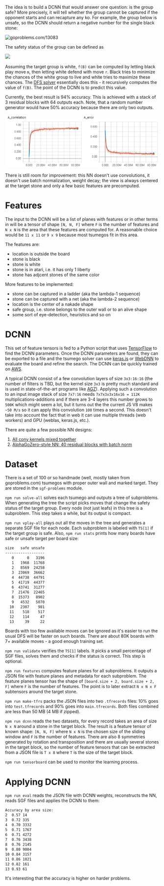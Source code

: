 The idea is to build a DCNN that would answer one question:
is the group safe? More precisely, it will tell whether
the group cannot be captured if the opponent starts
and can recapture any ko. For example, the group below
is unsafe, so the DCNN should return a negative number
for the single black stone:

<img src="https://rawgit.com/d180cf/tsumego.js/master/docs/pics/13083.svg" height="200pt" title="goproblems.com/13083" />

The safety status of the group can be defined as

![](http://latex.codecogs.com/gif.latex?f(B)=\min_{m}\max_{r}{f(B+m+r)})

Assuming the target group is white, `f(B)` can be computed
by letting black play move `m`, then letting white defend
with move `r`. Black tries to minimize the chances of the
white group to live and white tries to maximize these chances.
The [DFS solver](https://github.com/d180cf/tsumego.js)
essentially does this - it recursively computes the value of `f(B)`.
The point of the DCNN is to predict this value.

Currently, the best result is 94% accuracy. This is achieved
with a stack of 3 residual blocks with 64 outputs each. Note,
that a random number generator would have 50% accuracy because
there are only two outputs.

![](assets/tensorboard.png)

There is still room for improvement: this NN doesn't use convolutions,
it doesn't use batch normalization, weight decay; the view is always
centered at the target stone and only a few basic features are precomputed.

# Features

The input to the DCNN will be a list of planes with features
or in other terms in will be a tensor of shape `[N, N, F]`
where `F` is the number of features and `N x N` is the area
that these features are computed for. A reasonable choice would
be `11 x 11` or `9 x 9` because most tsumegos fit in this area.

The features are:

- location is outside the board
- stone is black
- stone is white
- stone is in atari, i.e. it has only 1 liberty
- stone has adjcent stones of the same color

More features to be implemented:

- stone can be captured in a ladder (aka the lambda-1 sequence)
- stone can be captured with a net (aka the lambda-2 sequence)
- location is the center of a nakade shape
- safe group, i.e. stone belongs to the outer wall or to an alive shape
- some sort of eye-detection, heuristics and so on

# DCNN

This set of feature tensors is fed to a Python script that uses
[TensorFlow](https://github.com/tensorflow/tensorflow) to find the DCNN parameters.
Once the DCNN parameters are found, they can be exported to a file and the tsumego
solver can use [keras.js](https://github.com/transcranial/keras-js) or [WebDNN](https://github.com/mil-tokyo/webdnn)
to evaluate the board and refine the search. The DCNN can be quickly trained on [AWS](https://aws.amazon.com/tensorflow).

A typical DCNN consist of a few
convolution layers of size `3x3:16:16` (the number of filters is TBD, but the
kernel size `3x3` is pretty much standard and is used in state-of-the-art programs like [AGZ](https://deepmind.com/blog/alphago-zero-learning-scratch/)).
Applying such a convolution to an input image stack of size `7x7:16` needs `7x7x3x3x16x16 = 112K`
multiplications-additions and if there are 3-4 layers this number grows to `500K`
which might seem a lot, but it turns out the the current JS V8 makes `~50 M/s` so it
can apply this convolution `100` times a second. This doesn't take into account the fact
that in web it can use multiple threads (web workers) and GPU (weblas, keras.js, etc.).

There are quite a few possible NN designs:

1. [All conv kernels mixed together](http://www.cs.cityu.edu.hk/~hwchun/research/PDF/Julian%20WONG%20-%20CCCT%202004%20a.pdf)
2. [AlphaGoZero-style NN: 40 residual blocks with batch norm](https://www.nature.com/articles/nature24270.epdf?author_access_token=VJXbVjaSHxFoctQQ4p2k4tRgN0jAjWel9jnR3ZoTv0PVW4gB86EEpGqTRDtpIz-2rmo8-KG06gqVobU5NSCFeHILHcVFUeMsbvwS-lxjqQGg98faovwjxeTUgZAUMnRQ)

# Dataset

There is a set of 100 or so handmade (well, mostly taken from goproblems.com) tsumegos with proper outer wall and marked target. They are stored in the `sgf-problems` module.

`npm run solve-all` solves each tsumego and outputs a tree of subproblems. When generating the tree the script picks moves that change the safety status of the target group. Every node (not just leafs) in this tree is a subproblem. This step takes a while, but its output is compact.

`npm run vplay-all` plays out all the moves in the tree and generates a separate SGF file for each node. Each subproblem is labeled with `TS[1]` if the target group is safe. Also, `npm run stats` prints how many boards have safe or unsafe target per board size:

```
size   safe unsafe
------------------
   0      0   3196
   1   1968  11768
   2   8569  24258
   3  23069  36662
   4  44738  44791
   5  41719  44377
   6  43741  31277
   7  21476  22465
   8  15373   8902
   9   4532   5070
  10   2307    981
  11    518    517
  12    114     47
  13     39     22
```

Boards with too few available moves can be ignored as it's easier to run the usual DFS will be faster on such boards. There are about 80K boards with 7+ available moves - a good enough training set.

`npm run validate` verifies the `TS[1]` labels. It picks a small percentage of SGF files, solves them and checks if the status is correct. This step is optional.

`npm run features` computes feature planes for all subproblems. It outputs a JSON file with feature planes and metadata for each subproblem. The feature planes tensor has the shape of `[board.size + 2, board.size + 2, F]` where `F` is the number of features. The point is to later extract `N x N x F` subtensors around the target stone.

`npm run make-tfrs` packs the JSON files into two `.tfrecords` files: 10% goes into `test.tfrecords` and 90% goes into `main.tfrecords`. Both files combined are less than 50 MB (4 MB if zipped).

`npm run dcnn` reads the two datasets, for every record takes an area of size `N x N` around a stone in the target block. The result is a feature tensor of known shape: `[N, N, F]` where `N x N` is the chosen size of the sliding window and `F` is the number of features. There are also 8 symmetries generated by rotation and transposition and there are usually several stones in the target block, so the number of feature tensors that can be extracted from a JSON file is `T x 8` where `T` is the size of the target block.

`npm run tensorboard` can be used to monitor the learning process.

# Applying DCNN

`npm run eval` reads the JSON file with DCNN weights, reconstructs the NN, reads SGF files and applies the DCNN to them:

```
Accuracy by area size:
2  0.57 14
3  0.72 335
4  0.70 3332
5  0.71 1767
6  0.71 4272
7  0.76 3438
8  0.76 2145
9  0.80 9004
10 0.84 3157
11 0.86 1021
12 0.82 161
13 0.93 61
```

It's interesting that the accuracy is higher on harder problems.
